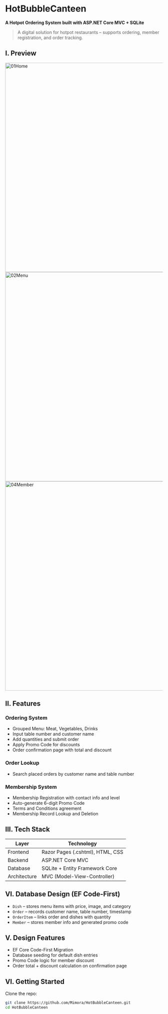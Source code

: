 # HotBubbleCanteen 

**A Hotpot Ordering System built with ASP.NET Core MVC + SQLite**

> A digital solution for hotpot restaurants – supports ordering, member registration, and order tracking.

## I. Preview
<img width="864" height="669" alt="01Home" src="https://github.com/user-attachments/assets/d0ee5e83-a9fd-4552-98f3-e11784313790" />
<img width="864" height="669" alt="02Menu" src="https://github.com/user-attachments/assets/12e136fe-bd59-41e6-9b80-94824718891e" />
<img width="864" height="669" alt="04Member" src="https://github.com/user-attachments/assets/414ca294-cd8b-4bb4-99c1-b8fa6cbadc58" />


## II. Features

### Ordering System
- Grouped Menu: Meat, Vegetables, Drinks
- Input table number and customer name
- Add quantities and submit order
- Apply Promo Code for discounts
- Order confirmation page with total and discount

### Order Lookup
- Search placed orders by customer name and table number

### Membership System
- Membership Registration with contact info and level
- Auto-generate 6-digit Promo Code
- Terms and Conditions agreement
- Membership Record Lookup and Deletion

## III. Tech Stack

| Layer         | Technology                       |
| ------------- | -------------------------------- |
| Frontend      | Razor Pages (.cshtml), HTML, CSS |
| Backend       | ASP.NET Core MVC                 |
| Database      | SQLite + Entity Framework Core   |
| Architecture  | MVC (Model-View-Controller)      |

## VI. Database Design (EF Code-First)

- `Dish` – stores menu items with price, image, and category
- `Order` – records customer name, table number, timestamp
- `OrderItem` – links order and dishes with quantity
- `Member` – stores member info and generated promo code

## V. Design Features

- EF Core Code-First Migration
- Database seeding for default dish entries
- Promo Code logic for member discount
- Order total + discount calculation on confirmation page

## VI. Getting Started

Clone the repo:
   ```bash
   git clone https://github.com/Mimora/HotBubbleCanteen.git
   cd HotBubbleCanteen
